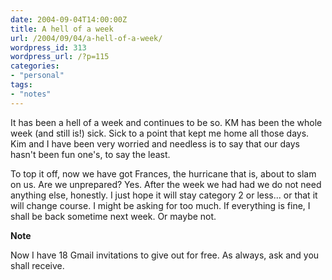 ```yaml
---
date: 2004-09-04T14:00:00Z
title: A hell of a week
url: /2004/09/04/a-hell-of-a-week/
wordpress_id: 313
wordpress_url: /?p=115
categories: 
- "personal"
tags:
- "notes"
---
```


It has been a hell of a week and continues to be so. KM has been the whole week (and still is!) sick. Sick to a point that kept me home all those days. Kim and I have been very worried and needless is to say that our days hasn't been fun one's, to say the least.

To top it off, now we have got Frances, the hurricane that is, about to slam on us. Are we unprepared? Yes. After the week we had had we do not need anything else, honestly. I just hope it will stay category 2 or less... or that it will change course. I might be asking for too much. If everything is fine, I shall be back sometime next week. Or maybe not.

<strong class="note_update">Note</strong>

 Now I have 18 Gmail invitations to give out for free. As always, ask and you shall receive.